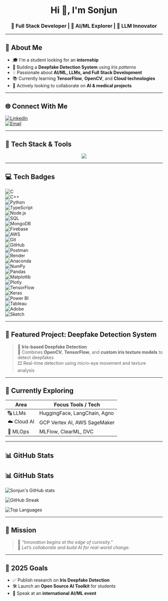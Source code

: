 <h1 align="center">Hi 👋, I'm Sonjun </h1>
<h3 align="center">🚀 Full Stack Developer | 🤖 AI/ML Explorer | 🧠 LLM Innovator</h3>

---

## 🧠 About Me  

- 🎓 I'm a student looking for an **internship**  
- 🔭 Building a **Deepfake Detection System** using *Iris patterns*  
- 💡 Passionate about **AI/ML, LLMs, and Full Stack Development**  
- 📚 Currently learning **TensorFlow**, **OpenCV**, and **Cloud technologies**  
- 🤝 Actively looking to collaborate on **AI & medical projects**  

---

## 🌐 Connect With Me  

[![LinkedIn](https://img.shields.io/badge/LinkedIn-%230077B5.svg?logo=linkedin&logoColor=white)](https://www.linkedin.com/in/sonjun-31a04925a)  
[![Email](https://img.shields.io/badge/Gmail-D14836?logo=gmail&logoColor=white)](mailto:elonprince0@gmail.com)  

---

## 🚀 Tech Stack & Tools  

<p align="center">
  <img src="https://skillicons.dev/icons?i=python,typescript,nodejs,html,css,js,react,cpp,java,flask,django,linux,mongodb,mysql,postgresql,firebase,aws,git,github,postman,vscode&perline=7" />
</p>

---

## 💻 Tech Badges  

![C](https://img.shields.io/badge/c-%2300599C.svg?style=for-the-badge&logo=c&logoColor=white)  
![C++](https://img.shields.io/badge/c++-%2300599C.svg?style=for-the-badge&logo=c%2B%2B&logoColor=white)  
![Python](https://img.shields.io/badge/python-3670A0?style=for-the-badge&logo=python&logoColor=ffdd54)  
![TypeScript](https://img.shields.io/badge/typescript-%23007ACC.svg?style=for-the-badge&logo=typescript&logoColor=white)  
![Node.js](https://img.shields.io/badge/node.js-6DA55F?style=for-the-badge&logo=node.js&logoColor=white)  
![SQL](https://img.shields.io/badge/sql-%2300599C.svg?style=for-the-badge&logo=sqlite&logoColor=white)  
![MongoDB](https://img.shields.io/badge/MongoDB-%234ea94b.svg?style=for-the-badge&logo=mongodb&logoColor=white)  
![Firebase](https://img.shields.io/badge/firebase-%23039BE5.svg?style=for-the-badge&logo=firebase)  
![AWS](https://img.shields.io/badge/AWS-%23FF9900.svg?style=for-the-badge&logo=amazon-aws&logoColor=white)  
![Git](https://img.shields.io/badge/git-%23F05033.svg?style=for-the-badge&logo=git&logoColor=white)  
![GitHub](https://img.shields.io/badge/github-%23181717.svg?style=for-the-badge&logo=github&logoColor=white)  
![Postman](https://img.shields.io/badge/Postman-FF6C37?style=for-the-badge&logo=postman&logoColor=white)  
![Render](https://img.shields.io/badge/Render-%23000000.svg?style=for-the-badge&logo=render&logoColor=white)  
![Anaconda](https://img.shields.io/badge/Anaconda-%2344A833.svg?style=for-the-badge&logo=anaconda&logoColor=white)  
![NumPy](https://img.shields.io/badge/numpy-%23013243.svg?style=for-the-badge&logo=numpy&logoColor=white)  
![Pandas](https://img.shields.io/badge/pandas-%23150458.svg?style=for-the-badge&logo=pandas&logoColor=white)  
![Matplotlib](https://img.shields.io/badge/matplotlib-%230C55A5.svg?style=for-the-badge&logo=matplotlib&logoColor=white)  
![Plotly](https://img.shields.io/badge/plotly-%233F4F75.svg?style=for-the-badge&logo=plotly&logoColor=white)  
![TensorFlow](https://img.shields.io/badge/TensorFlow-%23FF6F00.svg?style=for-the-badge&logo=TensorFlow&logoColor=white)  
![Keras](https://img.shields.io/badge/Keras-%23D00000.svg?style=for-the-badge&logo=Keras&logoColor=white)  
![Power BI](https://img.shields.io/badge/power%20bi-F2C811?style=for-the-badge&logo=powerbi&logoColor=black)  
![Tableau](https://img.shields.io/badge/tableau-E97627?style=for-the-badge&logo=Tableau&logoColor=white)  
![Adobe](https://img.shields.io/badge/adobe-%23FF0000.svg?style=for-the-badge&logo=adobe&logoColor=white)  
![Sketch](https://img.shields.io/badge/sketch-FFB387?style=for-the-badge&logo=sketch&logoColor=black)  

---

## 🌟 Featured Project: Deepfake Detection System  

> 🧿 **Iris-based Deepfake Detection**  
> 🎯 Combines **OpenCV**, **TensorFlow**, and **custom iris texture models** to detect deepfakes  
> 🎞️ Real-time detection using micro-eye movement and texture analysis  

---

## 🌱 Currently Exploring  

| Area         | Focus Tools / Tech |
|--------------|---------------------|
| 🔠 LLMs       | HuggingFace, LangChain, Agno |
| ☁️ Cloud AI   | GCP Vertex AI, AWS SageMaker |
| 🧪 MLOps      | MLFlow, ClearML, DVC |

---

## 📊 GitHub Stats  

## 📊 GitHub Stats

![Sonjun's GitHub stats](https://github-readme-stats.vercel.app/api?username=sonjun-murthy&show_icons=true&theme=radical)

![GitHub Streak](https://streak-stats.demolab.com?user=sonjun-murthy&theme=radical&hide_border=false)

![Top Languages](https://github-readme-stats.vercel.app/api/top-langs/?username=sonjun-murthy&layout=compact&theme=radical)

---

## 🧭 Mission  

> 💬 _“Innovation begins at the edge of curiosity.”_  
> 🤝 *Let’s collaborate and build AI for real-world change.*  

---

## 🎯 2025 Goals  

- ✅ Publish research on **Iris Deepfake Detection**  
- 🛠️ Launch an **Open Source AI Toolkit** for students  
- 🎤 Speak at an **international AI/ML event**  
